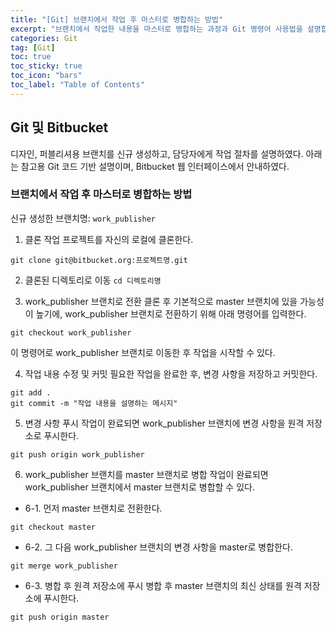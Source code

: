 ```yaml
---
title: "[Git] 브랜치에서 작업 후 마스터로 병합하는 방법"
excerpt: "브랜치에서 작업한 내용을 마스터로 병합하는 과정과 Git 명령어 사용법을 설명합니다."
categories: Git
tag: [Git]
toc: true
toc_sticky: true
toc_icon: "bars"
toc_label: "Table of Contents"
---
```


## Git 및 Bitbucket
디자인, 퍼블리셔용 브랜치를 신규 생성하고, 담당자에게 작업 절차를 설명하였다.
아래는 참고용 Git 코드 기반 설명이며, Bitbucket 웹 인터페이스에서 안내하였다.

### 브랜치에서 작업 후 마스터로 병합하는 방법
신규 생성한 브랜치명: `work_publisher`

1. 클론 작업
프로젝트를 자신의 로컬에 클론한다.

`git clone git@bitbucket.org:프로젝트명.git`

2. 클론된 디렉토리로 이동
`cd 디렉토리명`

3. work_publisher 브랜치로 전환
클론 후 기본적으로 master 브랜치에 있을 가능성이 높기에, work_publisher 브랜치로 전환하기 위해 아래 명령어를 입력한다.
```
git checkout work_publisher
```
이 명령어로 work_publisher 브랜치로 이동한 후 작업을 시작할 수 있다.

4. 작업 내용 수정 및 커밋
필요한 작업을 완료한 후, 변경 사항을 저장하고 커밋한다.
```
git add .
git commit -m "작업 내용을 설명하는 메시지"
```

5. 변경 사항 푸시
작업이 완료되면 work_publisher 브랜치에 변경 사항을 원격 저장소로 푸시한다.
```
git push origin work_publisher
```

6. work_publisher 브랜치를 master 브랜치로 병합
작업이 완료되면 work_publisher 브랜치에서 master 브랜치로 병합할 수 있다.

- 6-1. 먼저 master 브랜치로 전환한다.
```
git checkout master
```

- 6-2. 그 다음 work_publisher 브랜치의 변경 사항을 master로 병합한다.
```
git merge work_publisher
```

- 6-3. 병합 후 원격 저장소에 푸시
병합 후 master 브랜치의 최신 상태를 원격 저장소에 푸시한다.
```
git push origin master
```
